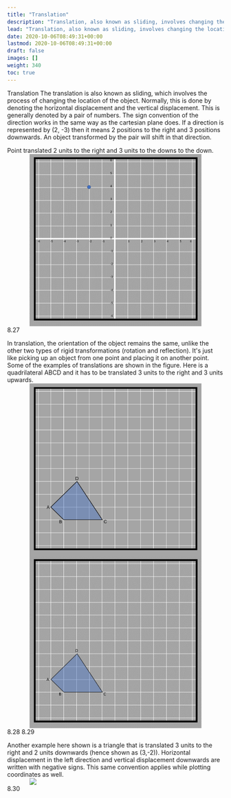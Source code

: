 ```yaml
---
title: "Translation"
description: "Translation, also known as sliding, involves changing the location of an object by denoting horizontal and vertical displacement. The orientation remains the same. Examples are shown with figures."
lead: "Translation, also known as sliding, involves changing the location of an object by denoting horizontal and vertical displacement. The orientation remains the same. Examples are shown with figures."
date: 2020-10-06T08:49:31+00:00
lastmod: 2020-10-06T08:49:31+00:00
draft: false
images: []
weight: 340
toc: true
---
```


Translation
The translation is also known as sliding, which involves the process of changing the location of the object.
Normally, this is done by denoting the horizontal displacement and the vertical displacement.  This is generally denoted by a pair of numbers. The sign convention of the direction works in the same way as the cartesian plane does. If a direction is represented by (2, -3) then it means 2 positions to the right and 3 positions downwards. An object transformed by the pair will shift in that direction. 

Point translated 2 units to the right and 3 units to the downs to the down.
<img src="8_27_translation_2_3.gif" width="400" style="display: block; margin: 0 auto;">
8.27

In translation, the orientation of the object remains the same, unlike the other two types of rigid transformations (rotation and reflection). It's just like picking up an object from one point and placing it on another point. Some of the examples of translations are shown in the figure.
Here is a quadrilateral ABCD and it has to be translated 3 units to the right and 3 units upwards. 
<img src="8_28_quad_to_be_translated.jpg" width="400" style="display: block; margin: 0 auto;">
<img src="8_29_translation.gif" width="400" style="display: block; margin: 0 auto;">
8.28 8.29





Another example here shown is a triangle that is translated 3 units to the right and 2 units downwards (hence shown as (3,-2)). Horizontal displacement in the left direction and vertical displacement downwards are written with negative signs. This same convention applies while plotting coordinates as well. 
<img src="8_3_chess_pieces_moved.jpg" width="400" style="display: block; margin: 0 auto;">
8.30


